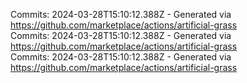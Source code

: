 Commits: 2024-03-28T15:10:12.388Z - Generated via https://github.com/marketplace/actions/artificial-grass
<br>
Commits: 2024-03-28T15:10:12.388Z - Generated via https://github.com/marketplace/actions/artificial-grass
<br>
Commits: 2024-03-28T15:10:12.388Z - Generated via https://github.com/marketplace/actions/artificial-grass
<br>
